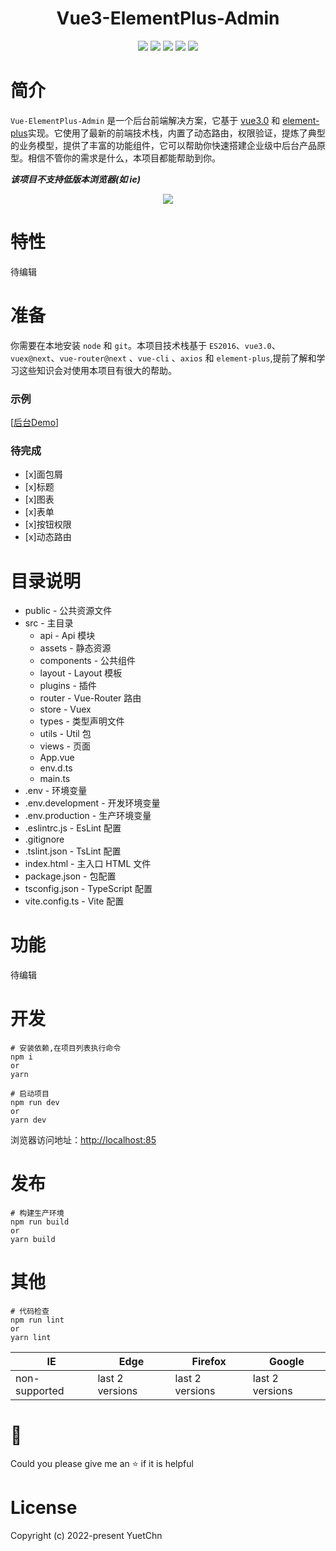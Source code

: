
<h1 align="center">Vue3-ElementPlus-Admin</h1>
<p align="center">
<img src="https://img.shields.io/badge/vue-3.2.25-%23FFC21A" />
<img src="https://img.shields.io/badge/vite-2.7.2-%23FFC21A" />
<img src="https://img.shields.io/badge/typescript-4.4.4-%23FFC21A" />
<img src="https://img.shields.io/badge/element--plus-1.3.0-%23FFC21A" />
<img src="https://img.shields.io/badge/ant--design--vue-2.2.8-%23FFC21A" />
</p>

# 简介
`Vue-ElementPlus-Admin` 是一个后台前端解决方案，它基于 [vue3.0](https://v3.cn.vuejs.org/ "vue官网") 和 [element-plus](https://element-plus.gitee.io/zh-CN/ "Element-Plus官网")实现。它使用了最新的前端技术栈，内置了动态路由，权限验证，提炼了典型的业务模型，提供了丰富的功能组件，它可以帮助你快速搭建企业级中后台产品原型。相信不管你的需求是什么，本项目都能帮助到你。

***该项目不支持低版本浏览器(如 ie)***
<p align="center">
<img align="center" src="http://www.yuetchn.top/img.png">
</p>

# 特性
待编辑

# 准备
你需要在本地安装 `node` 和 `git`。本项目技术栈基于 `ES2016`、`vue3.0`、`vuex@next`、`vue-router@next` 、`vue-cli` 、`axios` 和 `element-plus`,提前了解和学习这些知识会对使用本项目有很大的帮助。


### 示例
[[后台Demo](http://demo.yuetchn.top )]

### 待完成
- [x]面包屑
- [x]标题
- [x]图表
- [x]表单
- [x]按钮权限
- [x]动态路由

# 目录说明

- public - 公共资源文件
- src - 主目录
  - api - Api 模块
  - assets - 静态资源
  - components - 公共组件
  - layout - Layout 模板
  - plugins - 插件
  - router - Vue-Router 路由
  - store - Vuex
  - types - 类型声明文件
  - utils - Util 包
  - views - 页面
  - App.vue
  - env.d.ts
  - main.ts
- .env - 环境变量
- .env.development - 开发环境变量
- .env.production - 生产环境变量
- .eslintrc.js - EsLint 配置
- .gitignore
- .tslint.json - TsLint 配置
- index.html - 主入口 HTML 文件
- package.json - 包配置
- tsconfig.json - TypeScript 配置
- vite.config.ts - Vite 配置

# 功能
待编辑

# 开发
    # 安装依赖,在项目列表执行命令
    npm i
    or
    yarn

    # 启动项目
    npm run dev
    or
    yarn dev
浏览器访问地址：[http://localhost:85](http://localhost:85)

# 发布
    # 构建生产环境
    npm run build
    or
    yarn build

# 其他
    # 代码检查
    npm run lint
    or
    yarn lint

|IE|Edge|Firefox|Google|
|-|-|-|-|
|non-supported|last 2 versions|last 2 versions|last 2 versions|

# 🍕
Could you please give me an ⭐ if it is helpful

# License

Copyright (c) 2022-present YuetChn